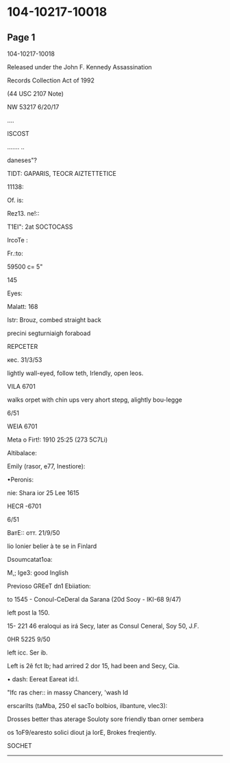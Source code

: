 # 104-10217-10018

## Page 1

104-10217-10018

Released under the John F. Kennedy Assassination

Records Collection Act of 1992

(44 USC 2107 Note)

NW 53217 6/20/17

....

ISCOST

....... ..

daneses"?

TIDT: GAPARIS, TEOCR AIZTETTETICE

11138:

Of. is:

Rez13. ne!::

T1EI": 2at SOCTOCASS

IrcoTe :

Fr.:to:

59500 c= 5"

145

Eyes:

Malatt: 168

Istr: Brouz, combed straight back

precini segturniaigh foraboad

REPCETER

кес. 31/3/53

lightly wall-eyed, follow teth, Irlendly, open leos.

VILA 6701

walks orpet with chin ups very ahort stepg, alightly bou-legge

6/51

WEIA 6701

Meta o Firt!: 1910 25:25 (273 5C7Li)

Altibalace:

Emily (rasor, e77, Inestiore):

•Peronis:

nie: Shara ior 25 Lee 1615

НЕСЯ -6701

6/51

ВатЕ:: отт. 21/9/50

lio lonier belier à te se in Finlard

Dsoumcatat1oa:

M,; Ige3: good Inglish

Previoso GREeT dn1 Ebiiation:

to 1545 - Conoul-CeDeral da Sarana (20d Sooy - IKI-68 9/47)

left post la 150.

15- 221 46 eraloqui as irá Secy, later as Consul Ceneral, Soy 50, J.F.

0HR 5225 9/50

left icc. Ser ib.

Left is 2ê fct lb; had arrired 2 dor 15, had been and Secy, Cia.

• dash: Eereat Eareat id:l.

"Ifc ras cher:: in massy Chancery, 'wash Id

erscarilts (taMba, 250 el sacTo bolbios, ilbanture, vlec3):

Drosses better thas aterage Souloty sore friendly tban orner sembera

os 1oF9/earesto solici diout ja lorE, Brokes freqiently.

SOCHET

---


